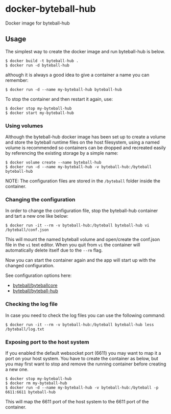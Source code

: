 # docker-byteball-hub
Docker image for byteball-hub

## Usage

The simplest way to create the docker image and run byteball-hub is below.

```console
$ docker build -t byteball-hub .
$ docker run -d byteball-hub
```

although it is always a good idea to give a container a name you can remember:

```console
$ docker run -d --name my-byteball-hub byteball-hub
```

To stop the container and then restart it again, use:

```console
$ docker stop my-byteball-hub
$ docker start my-byteball-hub
```

### Using volumes

Although the byteball-hub docker image has been set up to create a volume
and store the byteball runtime files on the host filesystem, using a named volume
is recommended so containers can be dropped and recreated easily by referencing
the existing storage by a simple name:

```console
$ docker volume create --name byteball-hub
$ docker run -d --name my-byteball-hub -v byteball-hub:/byteball byteball-hub
```

NOTE: The configuration files are stored in the `/byteball` folder inside the container. 

### Changing the configuration

In order to change the configuration file, stop the byteball-hub container
and tart a new one like below:

```console
$ docker run -it --rm -v byteball-hub:/byteball byteball-hub vi /byteball/conf.json
```

This will mount the named byteball volume and open/create the conf.json file in the
`vi` text editor. When you quit from `vi` the container will automatically
delete itself due to the `--rm` flag.

Now you can start the container again and the app will start up with the 
changed configuration.

See configuration options here:
* [byteball/byteballcore](https://github.com/byteball/byteballcore)
* [byteball/byteball-hub](https://github.com/byteball/byteball-hub)

### Checking the log file

In case you need to check the log files you can use the following command:

```console
$ docker run -it --rm -v byteball-hub:/byteball byteball-hub less /byteball/log.txt
```

### Exposing port to the host system

If you enabled the default websocket port (6611) you may want to map it a port
on your host system. You have to create the container as below, but you may
first want to stop and remove the running container before creating a new one.

```console
$ docker stop my-byteball-hub
$ docker rm my-byteball-hub
$ docker run -d --name my-byteball-hub -v byteball-hub:/byteball -p 6611:6611 byteball-hub
```

This will map the 6611 port of the host system to the 6611 port of the container.

